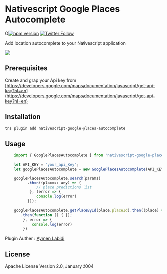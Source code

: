 

# Nativescript Google Places Autocomplete

Ò[![npm version](https://badge.fury.io/js/nativescript-google-places-autocomplete.svg)](https://badge.fury.io/js/nativescript-google-places-autocomplete)
[![Twitter Follow][twitter-image]][twitter-url]

[twitter-image]:https://img.shields.io/twitter/follow/labidiaymen.svg?style=social&label=Follow%20me
[twitter-url]:https://twitter.com/labidiaymen


Add location autocomplete to your Nativescript application

![](https://user-images.githubusercontent.com/3775924/35034560-e0519724-fb6e-11e7-857c-0caaa6499d6a.gif)
## Prerequisites 

Create and grap your Api key from  [https://developers.google.com/maps/documentation/javascript/get-api-key?hl=en](https://developers.google.com/maps/documentation/javascript/get-api-key?hl=en)

## Installation

```javascript
tns plugin add nativescript-google-places-autocomplete
```

## Usage 
	
```javascript
    import { GooglePlacesAutocomplete } from 'nativescript-google-places-autocomplete';
	
	let API_KEY = "your_api_Key";
	let googlePlacesAutocomplete = new GooglePlacesAutocomplete(API_KEY);

	googlePlacesAutocomplete.search(params)
	      .then((places: any) => {
		      // place predictions list
           }, (error => {
              console.log(error)
          }));
          
	googlePlacesAutocomplete.getPlaceById(place.placeId).then((place) => {
	   .then(function () { });
        }, error => {
            console.log(error)
        })        
```
Plugin Auther : [Aymen Labidi](https://aymen.co)

    
## License

Apache License Version 2.0, January 2004
